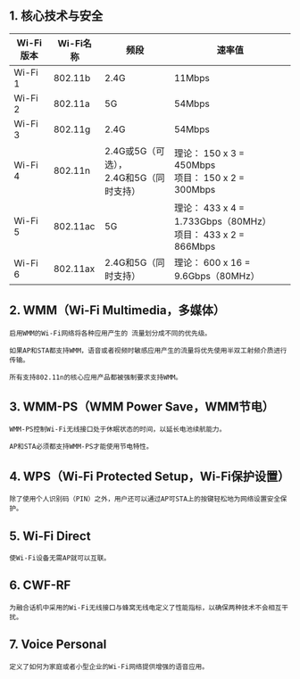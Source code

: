 
## 1. 核心技术与安全
		
| Wi-Fi版本 | Wi-Fi名称 | 频段 | 速率值 |
| ------ | ------ | ------ | ------ |
| Wi-Fi 1 | 802.11b | 2.4G | 11Mbps |
| Wi-Fi 2 | 802.11a  | 5G | 54Mbps |
| Wi-Fi 3 | 802.11g  | 2.4G | 54Mbps |
| Wi-Fi 4 | 802.11n  | 2.4G或5G（可选）， <br> 2.4G和5G（同时支持） | 理论： 150 x 3 = 450Mbps <br> 项目： 150 x 2 = 300Mbps |
| Wi-Fi 5 | 802.11ac | 5G | 理论： 433 x 4 = 1.733Gbps（80MHz） <br> 项目： 433 x 2 = 866Mbps |
| Wi-Fi 6 | 802.11ax | 2.4G和5G（同时支持） | 理论： 600 x 16 = 9.6Gbps（80MHz） |		


## 2. WMM（Wi-Fi Multimedia，多媒体）
					
	启用WMM的Wi-Fi网络将各种应用产生的 流量划分成不同的优先级。
	
	如果AP和STA都支持WMM，语音或者视频时敏感应用产生的流量将优先使用半双工射频介质进行传输。
	
	所有支持802.11n的核心应用产品都被强制要求支持WMM。
					
## 3. WMM-PS（WMM Power Save，WMM节电）

	WMM-PS控制Wi-Fi无线接口处于休眠状态的时间，以延长电池续航能力。
	 
	AP和STA必须都支持WMM-PS才能使用节电特性。
				 		 
## 4. WPS（Wi-Fi Protected Setup，Wi-Fi保护设置）

	除了使用个人识别码（PIN）之外，用户还可以通过AP可STA上的按键轻松地为网络设置安全保护。
					
## 5. Wi-Fi Direct
	
	使Wi-Fi设备无需AP就可以互联。
					
## 6. CWF-RF

	为融合话机中采用的Wi-Fi无线接口与蜂窝无线电定义了性能指标，以确保两种技术不会相互干扰。
				
## 7. Voice Personal

	定义了如何为家庭或者小型企业的Wi-Fi网络提供增强的语音应用。
